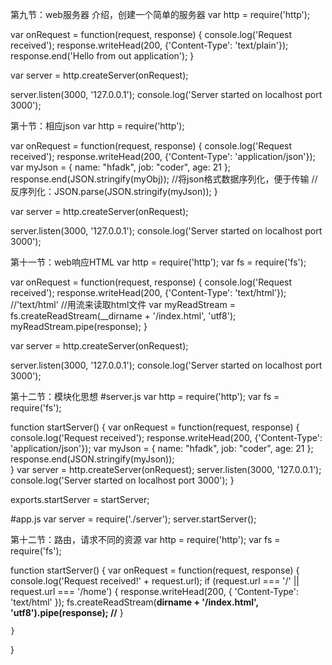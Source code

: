 第九节：web服务器 介绍，创建一个简单的服务器
var http = require('http');

var onRequest = function(request, response) {
    console.log('Request received');
    response.writeHead(200, {'Content-Type': 'text/plain'});
    response.end('Hello from out application');
}

var server = http.createServer(onRequest);

server.listen(3000, '127.0.0.1');
console.log('Server started on localhost port 3000');



第十节：相应json
var http = require('http');

var onRequest = function(request, response) {
    console.log('Request received');
    response.writeHead(200, {'Content-Type': 'application/json'});
    var myJson = {
        name: "hfadk",
        job: "coder",
        age: 21
    };
    response.end(JSON.stringify(myObj));    //将json格式数据序列化，便于传输
                                            //反序列化：JSON.parse(JSON.stringify(myJson));
}

var server = http.createServer(onRequest);

server.listen(3000, '127.0.0.1');
console.log('Server started on localhost port 3000');



第十一节：web响应HTML
var http = require('http');
var fs = require('fs');

var onRequest = function(request, response) {
    console.log('Request received');
    response.writeHead(200, {'Content-Type': 'text/html'});     //'text/html'
    //用流来读取html文件
    var myReadStream = fs.createReadStream(__dirname + '/index.html', 'utf8');
    myReadStream.pipe(response);
}

var server = http.createServer(onRequest);

server.listen(3000, '127.0.0.1');
console.log('Server started on localhost port 3000');



第十二节：模块化思想
#server.js
var http = require('http');
var fs = require('fs');

function startServer() {
    var onRequest = function(request, response) {
        console.log('Request received');
        response.writeHead(200, {'Content-Type': 'application/json'});
        var myJson = {
            name: "hfadk",
            job: "coder",
            age: 21
        };
        response.end(JSON.stringify(myJson));  
    }
    var server = http.createServer(onRequest);
    server.listen(3000, '127.0.0.1');
    console.log('Server started on localhost port 3000');
}

exports.startServer = startServer;

#app.js
var server = require('./server');
server.startServer();



第十二节：路由，请求不同的资源
var http = require('http');
var fs = require('fs');

function startServer() {
    var onRequest = function(request, response) {
        console.log('Request received!' + request.url);
        if (request.url === '/' || request.url === '/home') {
            response.writeHead(200, { 'Content-Type': 'text/html' });
            fs.createReadStream(__dirname + '/index.html', 'utf8').pipe(response);          //__
        }
        
    }
}
